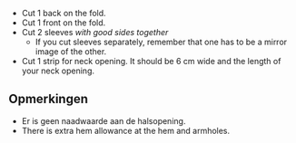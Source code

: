 - Cut 1 back on the fold.
- Cut 1 front on the fold.
- Cut 2 sleeves _with good sides together_
  - If you cut sleeves separately, remember that one has to be a mirror image of the other.
- Cut 1 strip for neck opening. It should be 6 cm wide and the length of your neck opening.
## Opmerkingen
- Er is geen naadwaarde aan de halsopening.
- There is extra hem allowance at the hem and armholes.
